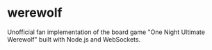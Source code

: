 # werewolf

Unofficial fan implementation of the board game "One Night Ultimate Werewolf" built with Node.js and WebSockets.
